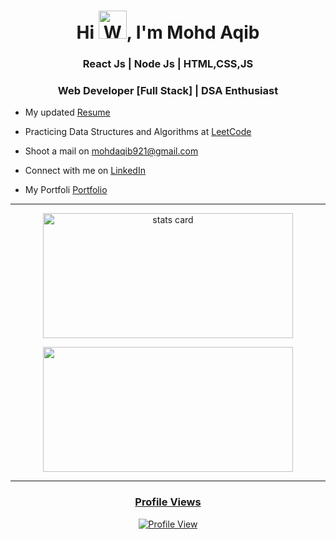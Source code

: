 <h1 align="center">Hi <img src="https://raw.githubusercontent.com/nixin72/nixin72/master/wave.gif" 
         alt="Waving hand animated gif"
         height="45"
         width="45" />, I'm Mohd Aqib</h1>
<h3 align="center">React Js | Node Js | HTML,CSS,JS</h3>
<h3 align="center">Web Developer [Full Stack] | DSA Enthusiast</h3>

- My updated [Resume](https://github.com/MohdAqib8267/MohdAqib8267/files/13625868/MohdAqibResume5A.1.pdf)

- Practicing Data Structures and Algorithms at [LeetCode](https://leetcode.com/mohd_aqib/)
- Shoot a mail on mohdaqib921@gmail.com
- Connect with me on [LinkedIn](www.linkedin.com/in/mohd-aqib-4052b6225)
- My Portfoli [Portfolio](https://mohdaqib8267.github.io/My-Portfolio/)
<hr>
<p align="center">
<a href="https://github.com/MohdAqib8267">
<img align="center" alt= "stats card" height="200px" width="400" src="https://github-readme-stats-eight-theta.vercel.app/api?username=MohdAqib8267&show_icons=true&theme=algolia&include_all_commits=true&count_private=true">
</p>
<p align="center">
<img height="200px" width="400" src="https://github-readme-stats-eight-theta.vercel.app/api/top-langs/?username=MohdAqib8267&layout=compact&langs_count=8&theme=algolia" />
</p>
<hr>
<h3 align="center">Profile Views</h3>
<p align="center">
<a href="https://github.com/MohdAqib8267">
<img align="center" alt= "Profile View" src="https://profile-counter.glitch.me/MohdAqib8267/count.svg">
</p>
